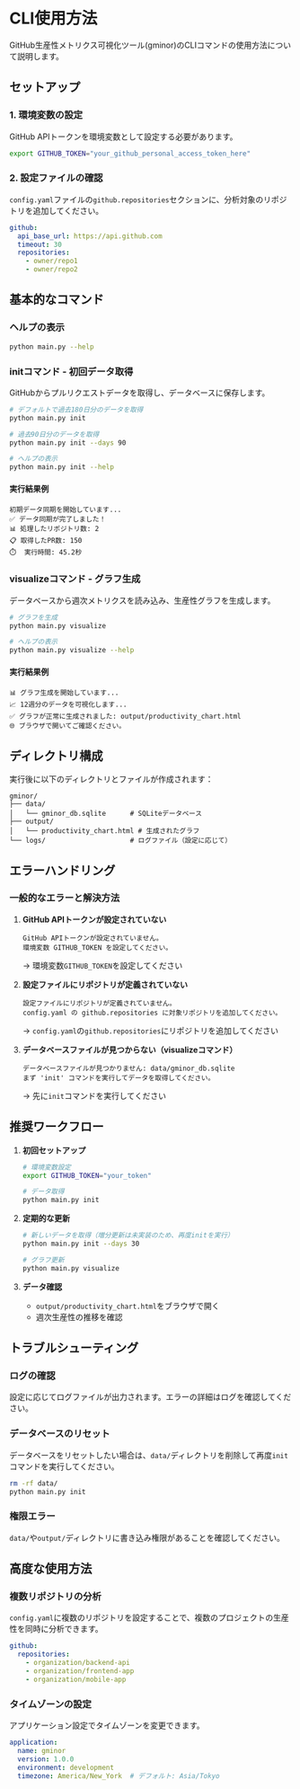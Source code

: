 # CLI使用方法

GitHub生産性メトリクス可視化ツール(gminor)のCLIコマンドの使用方法について説明します。

## セットアップ

### 1. 環境変数の設定

GitHub APIトークンを環境変数として設定する必要があります。

```bash
export GITHUB_TOKEN="your_github_personal_access_token_here"
```

### 2. 設定ファイルの確認

`config.yaml`ファイルの`github.repositories`セクションに、分析対象のリポジトリを追加してください。

```yaml
github:
  api_base_url: https://api.github.com
  timeout: 30
  repositories:
    - owner/repo1
    - owner/repo2
```

## 基本的なコマンド

### ヘルプの表示

```bash
python main.py --help
```

### initコマンド - 初回データ取得

GitHubからプルリクエストデータを取得し、データベースに保存します。

```bash
# デフォルトで過去180日分のデータを取得
python main.py init

# 過去90日分のデータを取得
python main.py init --days 90

# ヘルプの表示
python main.py init --help
```

#### 実行結果例

```
初期データ同期を開始しています...
✅ データ同期が完了しました！
📊 処理したリポジトリ数: 2
📋 取得したPR数: 150
⏱️  実行時間: 45.2秒
```

### visualizeコマンド - グラフ生成

データベースから週次メトリクスを読み込み、生産性グラフを生成します。

```bash
# グラフを生成
python main.py visualize

# ヘルプの表示
python main.py visualize --help
```

#### 実行結果例

```
📊 グラフ生成を開始しています...
📈 12週分のデータを可視化します...
✅ グラフが正常に生成されました: output/productivity_chart.html
🌐 ブラウザで開いてご確認ください。
```

## ディレクトリ構成

実行後に以下のディレクトリとファイルが作成されます：

```
gminor/
├── data/
│   └── gminor_db.sqlite      # SQLiteデータベース
├── output/
│   └── productivity_chart.html # 生成されたグラフ
└── logs/                     # ログファイル（設定に応じて）
```

## エラーハンドリング

### 一般的なエラーと解決方法

1. **GitHub APIトークンが設定されていない**
   ```
   GitHub APIトークンが設定されていません。
   環境変数 GITHUB_TOKEN を設定してください。
   ```
   → 環境変数`GITHUB_TOKEN`を設定してください

2. **設定ファイルにリポジトリが定義されていない**
   ```
   設定ファイルにリポジトリが定義されていません。
   config.yaml の github.repositories に対象リポジトリを追加してください。
   ```
   → `config.yaml`の`github.repositories`にリポジトリを追加してください

3. **データベースファイルが見つからない（visualizeコマンド）**
   ```
   データベースファイルが見つかりません: data/gminor_db.sqlite
   まず 'init' コマンドを実行してデータを取得してください。
   ```
   → 先に`init`コマンドを実行してください

## 推奨ワークフロー

1. **初回セットアップ**
   ```bash
   # 環境変数設定
   export GITHUB_TOKEN="your_token"
   
   # データ取得
   python main.py init
   ```

2. **定期的な更新**
   ```bash
   # 新しいデータを取得（増分更新は未実装のため、再度initを実行）
   python main.py init --days 30
   
   # グラフ更新
   python main.py visualize
   ```

3. **データ確認**
   - `output/productivity_chart.html`をブラウザで開く
   - 週次生産性の推移を確認

## トラブルシューティング

### ログの確認

設定に応じてログファイルが出力されます。エラーの詳細はログを確認してください。

### データベースのリセット

データベースをリセットしたい場合は、`data/`ディレクトリを削除して再度`init`コマンドを実行してください。

```bash
rm -rf data/
python main.py init
```

### 権限エラー

`data/`や`output/`ディレクトリに書き込み権限があることを確認してください。

## 高度な使用方法

### 複数リポジトリの分析

`config.yaml`に複数のリポジトリを設定することで、複数のプロジェクトの生産性を同時に分析できます。

```yaml
github:
  repositories:
    - organization/backend-api
    - organization/frontend-app
    - organization/mobile-app
```

### タイムゾーンの設定

アプリケーション設定でタイムゾーンを変更できます。

```yaml
application:
  name: gminor
  version: 1.0.0
  environment: development
  timezone: America/New_York  # デフォルト: Asia/Tokyo
```